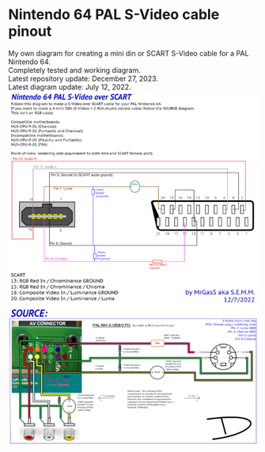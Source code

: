 # Nintendo 64 PAL S-Video cable pinout  
My own diagram for creating a mini din or SCART S-Video cable for a PAL Nintendo 64.  
Completely tested and working diagram.  
Latest repository update: December 27, 2023.  
Latest diagram update: July 12, 2022.  
![diagram](https://github.com/MrGasS/Nintendo-64-PAL-S-Video-cable-pinout/blob/main/Nintendo%2064%20PAL%20S-Video%20over%20SCART%20cable%20-%2012jul2022.png?raw=true)  
